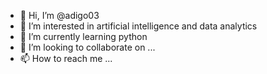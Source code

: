 - 👋 Hi, I’m @adigo03
- 👀 I’m interested in artificial intelligence and data analytics
- 🌱 I’m currently learning python
- 💞️ I’m looking to collaborate on ...
- 📫 How to reach me ...

<!---
adigo03/adigo03 is a ✨ special ✨ repository because its `README.md` (this file) appears on your GitHub profile.
You can click the Preview link to take a look at your changes.
--->

